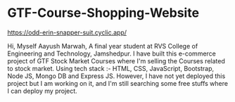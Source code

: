 # GTF-Course-Shopping-Website
https://odd-erin-snapper-suit.cyclic.app/

Hi, Myself Aayush Marwah,
A final year student at RVS College of Engineering and Technology, Jamshedpur. 
I have built this e-commerce project of GTF Stock Market Courses where I'm selling the Courses related to stock market.
Using tech stack :- HTML, CSS, JavaScript, Bootstrap, Node JS, Mongo DB and Express JS.
However, I have not yet deployed this project but I am working on it, and I'm still searching some free stuffs where I can deploy my project. 


